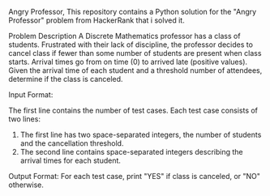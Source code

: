 Angry Professor, 
This repository contains a Python solution for the "Angry Professor" problem from HackerRank that i solved it.

Problem Description
A Discrete Mathematics professor has a class of students. Frustrated with their lack of discipline, the professor decides to cancel class if fewer than some number of students are present when class starts.
Arrival times go from on time (0) to arrived late (positive values).
Given the arrival time of each student and a threshold number of attendees, determine if the class is canceled.

Input Format:

The first line contains the number of test cases.
Each test case consists of two lines:

1. The first line has two space-separated integers, the number of students and the cancellation threshold.
2. The second line contains space-separated integers describing the arrival times for each student.

Output Format:
For each test case, print "YES" if class is canceled, or "NO" otherwise.
